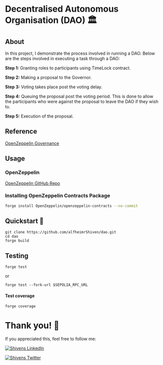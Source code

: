 # Decentralised Autonomous Organisation (DAO) 🏛️

## About
In this project, I demonstrate the process involved in running a DAO. Below are the steps involved in executing a task through a DAO:

**Step 1:** Granting roles to participants using TimeLock contract.

**Step 2:** Making a proposal to the Governor.

**Step 3:** Voting takes place post the voting delay.

**Step 4:** Queuing the proposal post the voting period. This is done to allow the participants who were against the proposal to leave the DAO if they wish to.
 
**Step 5:** Execution of the proposal.

## Reference
[OpenZeppelin Governance](https://docs.openzeppelin.com/contracts/4.x/governance)

## Usage
### OpenZeppelin

[OpenZeppelin GitHub Repo](https://github.com/OpenZeppelin/openzeppelin-contracts)
<br>

### Installing OpenZeppelin Contracts Package

```bash
forge install OpenZeppelin/openzeppelin-contracts --no-commit
```


## Quickstart 🚀
```
git clone https://github.com/alfheimrShiven/dao.git
cd dao
forge build
```

## Testing
`forge test`

or

`forge test --fork-url $SEPOLIA_RPC_URL`

#### Test coverage
`forge coverage`

# Thank you! 🤗

If you appreciated this, feel free to follow me:

[![Shivens LinkedIn](https://img.shields.io/badge/LinkedIn-0077B5?style=for-the-badge&logo=linkedin&logoColor=white)](https://www.linkedin.com/in/shivends/)

[![Shivens Twitter](https://img.shields.io/badge/Twitter-1DA1F2?style=for-the-badge&logo=twitter&logoColor=white)](https://twitter.com/shiven_alfheimr)
